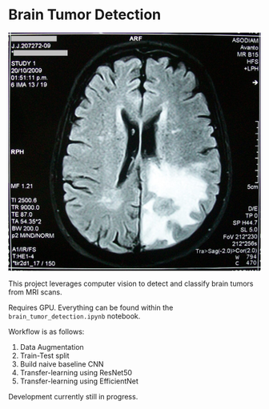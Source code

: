 # Brain Tumor Detection

![MRI Brain Tumor](MRI_brain_tumor.jpg)

This project leverages computer vision to detect and classify brain tumors from MRI scans.

Requires GPU. Everything can be found within the `brain_tumor_detection.ipynb` notebook.

Workflow is as follows:

1. Data Augmentation
2. Train-Test split
3. Build naive baseline CNN
4. Transfer-learning using ResNet50
5. Transfer-learning using EfficientNet

Development currently still in progress.
